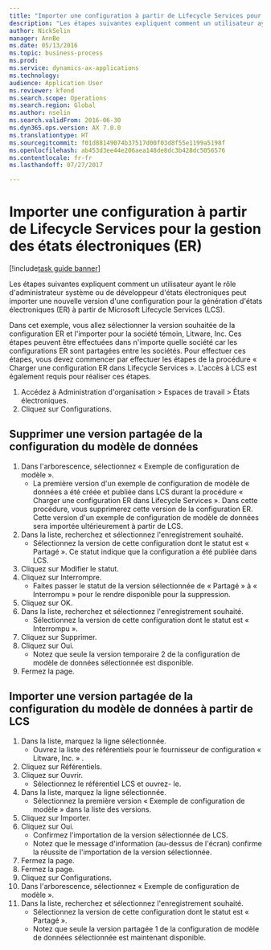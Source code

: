 ```yaml
--- 
title: "Importer une configuration à partir de Lifecycle Services pour la gestion des états électroniques (ER)"
description: "Les étapes suivantes expliquent comment un utilisateur ayant le rôle d'administrateur système ou de développeur d'états électroniques peut importer une nouvelle version d'une configuration pour la génération d'états électroniques (ER) à partir de Microsoft Lifecycle Services (LCS)."
author: NickSelin
manager: AnnBe
ms.date: 05/13/2016
ms.topic: business-process
ms.prod: 
ms.service: dynamics-ax-applications
ms.technology: 
audience: Application User
ms.reviewer: kfend
ms.search.scope: Operations
ms.search.region: Global
ms.author: nselin
ms.search.validFrom: 2016-06-30
ms.dyn365.ops.version: AX 7.0.0
ms.translationtype: HT
ms.sourcegitcommit: f01d88149074b37517d00f03d8f55e1199a5198f
ms.openlocfilehash: ab453d3ee44e206aea148de8dc3b428dc5056576
ms.contentlocale: fr-fr
ms.lasthandoff: 07/27/2017

---
```

# <a name="import-a-configuration-from-lifecycle-services-for-electronic-reporting-er"></a>Importer une configuration à partir de Lifecycle Services pour la gestion des états électroniques (ER)

[!include[task guide banner](../../includes/task-guide-banner.md)]

Les étapes suivantes expliquent comment un utilisateur ayant le rôle d'administrateur système ou de développeur d'états électroniques peut importer une nouvelle version d'une configuration pour la génération d'états électroniques (ER) à partir de Microsoft Lifecycle Services (LCS).

Dans cet exemple, vous allez sélectionner la version souhaitée de la configuration ER et l'importer pour la société témoin, Litware, Inc. Ces étapes peuvent être effectuées dans n'importe quelle société car les configurations ER sont partagées entre les sociétés. Pour effectuer ces étapes, vous devez commencer par effectuer les étapes de la procédure « Charger une configuration ER dans Lifecycle Services ». L'accès à LCS est également requis pour réaliser ces étapes.

1. Accédez à Administration d'organisation > Espaces de travail > États électroniques.
2. Cliquez sur Configurations.

## <a name="delete-a-shared-version-of-data-model-configuration"></a>Supprimer une version partagée de la configuration du modèle de données
1. Dans l'arborescence, sélectionnez « Exemple de configuration de modèle ».
    * La première version d'un exemple de configuration de modèle de données a été créée et publiée dans LCS durant la procédure « Charger une configuration ER dans Lifecycle Services ». Dans cette procédure, vous supprimerez cette version de la configuration ER. Cette version d'un exemple de configuration de modèle de données sera importée ultérieurement à partir de LCS.  
2. Dans la liste, recherchez et sélectionnez l'enregistrement souhaité.
    * Sélectionnez la version de cette configuration dont le statut est « Partagé ». Ce statut indique que la configuration a été publiée dans LCS.  
3. Cliquez sur Modifier le statut.
4. Cliquez sur Interrompre.
    * Faites passer le statut de la version sélectionnée de « Partagé » à « Interrompu » pour le rendre disponible pour la suppression.  
5. Cliquez sur OK.
6. Dans la liste, recherchez et sélectionnez l'enregistrement souhaité.
    * Sélectionnez la version de cette configuration dont le statut est « Interrompu ».  
7. Cliquez sur Supprimer.
8. Cliquez sur Oui.
    * Notez que seule la version temporaire 2 de la configuration de modèle de données sélectionnée est disponible.  
9. Fermez la page.

## <a name="import-a-shared-version-of-data-model-configuration-from-lcs"></a>Importer une version partagée de la configuration du modèle de données à partir de LCS
1. Dans la liste, marquez la ligne sélectionnée.
    * Ouvrez la liste des référentiels pour le fournisseur de configuration « Litware, Inc. » .  
2. Cliquez sur Référentiels.
3. Cliquez sur Ouvrir.
    * Sélectionnez le référentiel LCS et ouvrez- le.  
4. Dans la liste, marquez la ligne sélectionnée.
    * Sélectionnez la première version « Exemple de configuration de modèle » dans la liste des versions.  
5. Cliquez sur Importer.
6. Cliquez sur Oui.
    * Confirmez l'importation de la version sélectionnée de LCS.  
    * Notez que le message d'information (au-dessus de l'écran) confirme la réussite de l'importation de la version sélectionnée.  
7. Fermez la page.
8. Fermez la page.
9. Cliquez sur Configurations.
10. Dans l'arborescence, sélectionnez « Exemple de configuration de modèle ».
11. Dans la liste, recherchez et sélectionnez l'enregistrement souhaité.
    * Sélectionnez la version de cette configuration dont le statut est « Partagé ».  
    * Notez que seule la version partagée 1 de la configuration de modèle de données sélectionnée est maintenant disponible.  


